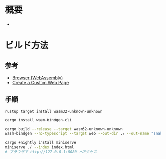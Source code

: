 # 概要

- []()

# ビルド方法

## 参考

- [Browser (WebAssembly)](https://bevy-cheatbook.github.io/platforms/wasm.html)
- [Create a Custom Web Page](https://bevy-cheatbook.github.io/platforms/wasm/webpage.html)

## 手順

``` bash
rustup target install wasm32-unknown-unknown
```
``` bash
cargo install wasm-bindgen-cli
```
``` bash
cargo build --release --target wasm32-unknown-unknown
wasm-bindgen --no-typescript --target web --out-dir ./ --out-name "snake" ./target/wasm32-unknown-unknown/release/bevy_snake.wasm
```
``` bash
cargo +nightly install miniserve
miniserve ./ --index index.html
# ブラウザで http://127.0.0.1:8080 へアクセス
```
